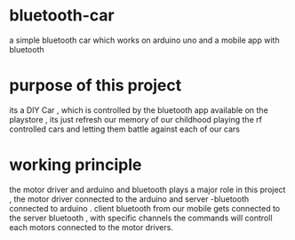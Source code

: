 # bluetooth-car
a simple bluetooth car which works on arduino uno and a mobile app with bluetooth 

# purpose of this project 

its a DIY Car  , which is controlled by the bluetooth app available on the playstore , its just refresh our memory of our childhood playing the rf controlled cars and letting them battle against each of our cars 

# working principle

the motor driver and arduino and bluetooth plays a major role in this project , the motor driver connected to the arduino and server -bluetooth connected to arduino .
client bluetooth from our mobile gets connected to the server bluetooth , with specific channels the commands will controll each motors connected to the motor drivers.
